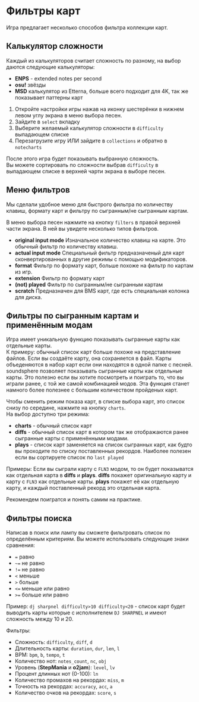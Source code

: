 # Фильтры карт
Игра предлагает несколько способов фильтра коллекции карт.

## Калькулятор сложности
Каждый из калькуляторов считает сложность по разному, на выбор даются следующие калькуляторы:
- **ENPS** - extended notes per second  
- **osu!** звёзды  
- **MSD** калькулятор из Etterna, больше всего подходит для 4K, так же показывает паттерны карт    

1. Откройте настройки игры нажав на иконку шестерёнки в нижнем левом углу экрана в меню выбора песен.  
2. Зайдите в `select` вкладку  
3. Выберите желаемый калькулятор сложности в `difficulty` выпадающем списке  
4. Перезагрузите игру ИЛИ зайдите в `collections` и обратно в `notecharts`

После этого игра будет показывать выбранную сложность.  
Вы можете сортировать по сложности выбрав `difficulty` в выпадающем списке в верхней чарти экрана в выборе песен.

## Меню фильтров
Мы сделали удобное меню для быстрого фильтра по количеству клавиш, формату карт и фильтру по сыгранным/не сыгранным картам.  

В меню выбора песен нажмите на кнопку `filters` в правой верхней части экрана.
В ней вы увидете несколько типов фильтров.

- **original input mode** Изначальное количество клавиш на карте. Это обычный фильтр по количеству клавиш.  
- **actual input mode** Специальный фильтр предназначеный для карт сконвертированных в другие режимы с помощью модификаторов.  
- **format** Фильтр по формату карт, больше похоже на фильтр по картам из игр.  
- **extension** Фильтр по формату карт  
- **(not) played** Фильтр по сыгранным/не сыгранным картам  
- **scratch** Предназначен для BMS карт, где есть специальная колонка для диска.  

## Фильтры по сыгранным картам и применённым модам
Игра имеет уникальную функцию показывать сыгранные карты как отдельные карты.  
К примеру: обычный список карт больше похоже на представление файлов. Если вы создаёте карту, она сохраняется в файл. Карты объеденяются в набор карт если они находятся в одной папке с песней. soundsphere позволяет показывать сыгранные карты как отдельные карты. Это полезно если вы хотите посмотреть и поиграть то, что вы играли ранее, с той же самой комбинацией модов. Эта функция станет намного более полезнее с большим количеством пройденых карт.

Чтобы сменить режим показа карт, в списке выбора карт, это список снизу по середине, нажмите на кнопку `charts`.  
На выбор доступно три режима: 
- **charts** - обычный список карт
- **diffs** - обычный список карт в котором так же отображаются ранее сыгранные карты с применёнными модами.
- **plays** - список карт заменяется на список сыгранных карт, как будто вы проходите по списку поставленных рекордов. Наиболее полезен если вы сортируете список по `last played`

Примеры:
Если вы сыграли карту с `FLN3` модом, то он будет показыватся как отдельная карта в **diffs** и **plays**.  **diffs** покажет оригинальную карту и карту с `FLN3` как отдельные карты. **plays** покажет её как отдельную карту, и каждый поставленный рекорд это отдельная карта.

Рекомендем поигратся и понять самим на практике. 

## Фильтры поиска
Написав в поиск или лампу вы сможете фильтровать список по определённым критериям. 
Вы можете использовать следующие знаки сравнения: 
- `=` равно  
- `~=` не равно  
- `!=` не равно  
- `<` меньше  
- `>` больше  
- `<=` меньше или равно  
- `>=` больше или равно  

Пример: `dj sharpnel difficulty>10 difficulty<20` - список карт будет выводить карты которые с исполнителем `DJ SHARPNEL` и имеют сложность между 10 и 20.  

Фильтры:
- Сложность: `difficulty`, `diff`, `d`  
- Длительность карты: `duration`, `dur`, `len`, `l`  
- BPM: `bpm`, `b`, `tempo`, `t`  
- Количество нот: `notes_count`, `nc`, `obj`  
- Уровень (**StepMania** и **o2jam**): `level`, `lv`
- Процент длинных нот (0-100): `ln`
- Количество промахов на рекордах: `miss`, `m`
- Точность на рекордах: `accuracy`, `acc`, `a`
- Количество очков на рекордах: `score`, `s`
